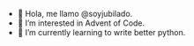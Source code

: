 - 👋 Hola, me llamo @soyjubilado.
- 👀 I’m interested in Advent of Code.
- 🌱 I’m currently learning to write better python.

<!---
WandaMinimoff/WandaMinimoff is a ✨ special ✨ repository because its `README.md` (this file) appears on your GitHub profile.
You can click the Preview link to take a look at your changes.
--->
